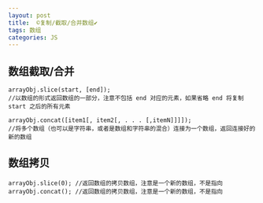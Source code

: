 ```yaml
---
layout: post
title:  ©️复制/截取/合并数组✔︎
tags: 数组
categories: JS
---
```



## 数组截取/合并

	arrayObj.slice(start, [end]); 
	//以数组的形式返回数组的一部分，注意不包括 end 对应的元素，如果省略 end 将复制 start 之后的所有元素
	
	arrayObj.concat([item1[, item2[, . . . [,itemN]]]]); 
	//将多个数组（也可以是字符串，或者是数组和字符串的混合）连接为一个数组，返回连接好的新的数组


## 数组拷贝
	arrayObj.slice(0); //返回数组的拷贝数组，注意是一个新的数组，不是指向
	arrayObj.concat(); //返回数组的拷贝数组，注意是一个新的数组，不是指向

